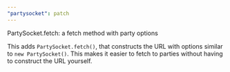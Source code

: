 ```yaml
---
"partysocket": patch
---
```


PartySocket.fetch: a fetch method with party options

This adds `PartySocket.fetch()`, that constructs the URL with options similar to `new PartySocket()`. This makes it easier to fetch to parties without having to construct the URL yourself.

